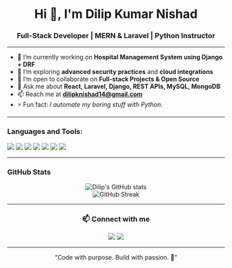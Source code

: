 <h1 align="center">Hi 👋, I'm Dilip Kumar Nishad</h1>
<h3 align="center">Full-Stack Developer | MERN & Laravel | Python Instructor</h3>

---

- 🔭 I’m currently working on **Hospital Management System using Django + DRF**
- 🌱 I’m exploring **advanced security practices** and **cloud integrations**
- 👯 I’m open to collaborate on **Full-stack Projects & Open Source**
- 💬 Ask me about **React, Laravel, Django, REST APIs, MySQL, MongoDB**
- 📫 Reach me at **dilipknishad14@gmail.com**
- ⚡ Fun fact: _I automate my boring stuff with Python._

---

<h3 align="left">Languages and Tools:</h3>
<p align="left">
  <img src="https://img.shields.io/badge/Python-3776AB?style=for-the-badge&logo=python&logoColor=white" />
  <img src="https://img.shields.io/badge/Laravel-F72C1F?style=for-the-badge&logo=laravel&logoColor=white" />
  <img src="https://img.shields.io/badge/React-61DAFB?style=for-the-badge&logo=react&logoColor=black" />
  <img src="https://img.shields.io/badge/Node.js-339933?style=for-the-badge&logo=nodedotjs&logoColor=white" />
  <img src="https://img.shields.io/badge/MySQL-00758F?style=for-the-badge&logo=mysql&logoColor=white" />
  <img src="https://img.shields.io/badge/TailwindCSS-06B6D4?style=for-the-badge&logo=tailwindcss&logoColor=white" />
  <img src="https://img.shields.io/badge/GitHub-181717?style=for-the-badge&logo=github&logoColor=white" />
</p>

---

<h3 align="left">GitHub Stats</h3>
<p align="center">
  <img src="https://github-readme-stats.vercel.app/api?username=Dilip-Nishad&show_icons=true&theme=tokyonight" alt="Dilip's GitHub stats" />
  <br />
  <img src="https://github-readme-streak-stats.herokuapp.com/?user=Dilip-Nishad&theme=tokyonight" alt="GitHub Streak" />
</p>

---

<h3 align="center">📫 Connect with me</h3>
<p align="center">
  <a href="mailto:dilipknishad14@gmail.com"><img src="https://img.shields.io/badge/Email-D00000?style=for-the-badge&logo=gmail&logoColor=white" /></a>
  <a href="https://linkedin.com/in/your-link"><img src="https://img.shields.io/badge/LinkedIn-0077B5?style=for-the-badge&logo=linkedin&logoColor=white" /></a>
</p>

---

<p align="center">“Code with purpose. Build with passion. 🚀”</p>
